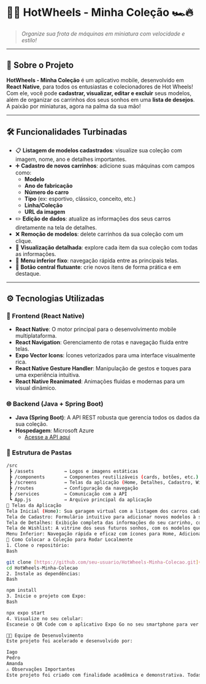 # 🚗💨 HotWheels - Minha Coleção 🏎️🔥

> *Organize sua frota de máquinas em miniatura com velocidade e estilo!*

---

## 🏁 Sobre o Projeto

**HotWheels - Minha Coleção** é um aplicativo mobile, desenvolvido em **React Native**, para todos os entusiastas e colecionadores de Hot Wheels! Com ele, você pode **cadastrar, visualizar, editar e excluir** seus modelos, além de organizar os carrinhos dos seus sonhos em uma **lista de desejos**. A paixão por miniaturas, agora na palma da sua mão!

---

## 🛠️ Funcionalidades Turbinadas

* 📋 **Listagem de modelos cadastrados**: visualize sua coleção com imagem, nome, ano e detalhes importantes.
* ➕ **Cadastro de novos carrinhos**: adicione suas máquinas com campos como:
    * **Modelo**
    * **Ano de fabricação**
    * **Número do carro**
    * **Tipo** (ex: esportivo, clássico, conceito, etc.)
    * **Linha/Coleção**
    * **URL da imagem**
* ✏️ **Edição de dados**: atualize as informações dos seus carros diretamente na tela de detalhes.
* ❌ **Remoção de modelos**: delete carrinhos da sua coleção com um clique.
* 📂 **Visualização detalhada**: explore cada item da sua coleção com todas as informações.
* 📲 **Menu inferior fixo**: navegação rápida entre as principais telas.
* 🔘 **Botão central flutuante**: crie novos itens de forma prática e em destaque.

---

## ⚙️ Tecnologias Utilizadas

### 🚀 Frontend (React Native)

* **React Native**: O motor principal para o desenvolvimento mobile multiplataforma.
* **React Navigation**: Gerenciamento de rotas e navegação fluida entre telas.
* **Expo Vector Icons**: Ícones vetorizados para uma interface visualmente rica.
* **React Native Gesture Handler**: Manipulação de gestos e toques para uma experiência intuitiva.
* **React Native Reanimated**: Animações fluidas e modernas para um visual dinâmico.

### 🌐 Backend (Java + Spring Boot)

* **Java (Spring Boot)**: A API REST robusta que gerencia todos os dados da sua coleção.
* **Hospedagem**: Microsoft Azure
    * [Acesse a API aqui](https://hotwheels-1-dkgkfbcsa7gjedh9.brazilsouth-01.azurewebsites.net)

### 📂 Estrutura de Pastas

```bash
/src
 ┣ /assets           → Logos e imagens estáticas
 ┣ /components       → Componentes reutilizáveis (cards, botões, etc.)
 ┣ /screens          → Telas da aplicação (Home, Detalhes, Cadastro, Wishlist)
 ┣ /routes           → Configuração da navegação
 ┣ /services         → Comunicação com a API
 ┗ App.js            → Arquivo principal da aplicação
📸 Telas da Aplicação
Tela Inicial (Home): Sua garagem virtual com a listagem dos carros cadastrados e botões de ação.
Tela de Cadastro: Formulário intuitivo para adicionar novos modelos à sua frota.
Tela de Detalhes: Exibição completa das informações do seu carrinho, com opções de edição.
Tela de Wishlist: A vitrine dos seus futuros sonhos, com os modelos que você ainda deseja colecionar.
Menu Inferior: Navegação rápida e eficaz com ícones para Home, Adicionar e Wishlist.
🚀 Como Colocar a Coleção para Rodar Localmente
1. Clone o repositório:
Bash

git clone [https://github.com/seu-usuario/HotWheels-Minha-Colecao.git](https://github.com/seu-usuario/HotWheels-Minha-Colecao.git)
cd HotWheels-Minha-Colecao
2. Instale as dependências:
Bash

npm install
3. Inicie o projeto com Expo:
Bash

npx expo start
4. Visualize no seu celular:
Escaneie o QR Code com o aplicativo Expo Go no seu smartphone para ver a coleção em ação!

👨‍💻 Equipe de Desenvolvimento
Este projeto foi acelerado e desenvolvido por:

Iago
Pedro
Amanda
⚠️ Observações Importantes
Este projeto foi criado com finalidade acadêmica e demonstrativa. Todas as marcas e imagens associadas à Hot Wheels são propriedades da Mattel e foram utilizadas exclusivamente para fins educacionais e sem qualquer intenção comercial.
